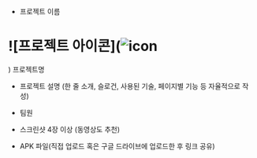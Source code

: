 



- 프로젝트 이름
 # ![프로젝트 아이콘](![icon](https://github.com/udong1/madcamp_week1_rev/assets/76899099/24253546-21ff-4ca3-8757-9d6948ee1bd1)
) 프로젝트명
 
- 프로젝트 설명 (한 줄 소개, 슬로건, 사용된 기술, 페이지별 기능 등 자율적으로 작성)

- 팀원

- 스크린샷 4장 이상 (동영상도 추천)

- APK 파일(직접 업로드 혹은 구글 드라이브에 업로드한 후 링크 공유)


